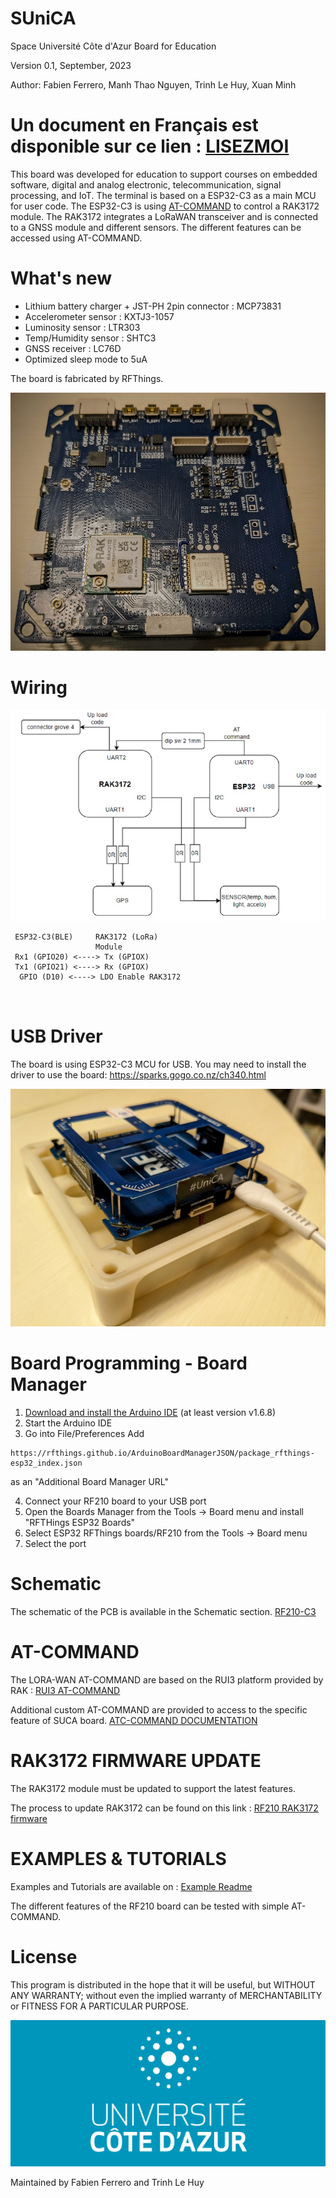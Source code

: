 # SUniCA
Space Université Côte d'Azur Board for Education

Version 0.1, September, 2023

Author: Fabien Ferrero, Manh Thao Nguyen, Trinh Le Huy, Xuan Minh

# Un document en Français est disponible sur ce lien : [LISEZMOI](LISEZMOI.md)

This board was developed for education to support courses on embedded software, digital and analog electronic, telecommunication, signal processing, and IoT.
The terminal is based on a ESP32-C3 as a main MCU for user code. The ESP32-C3 is using [AT-COMMAND](#AT-COMMAND) to control a RAK3172 module.
The RAK3172 integrates a LoRaWAN transceiver and is connected to a GNSS module and different sensors.
The different features can be accessed using AT-COMMAND. 

# What's new
- Lithium battery charger + JST-PH 2pin connector : MCP73831
- Accelerometer sensor : KXTJ3-1057
- Luminosity sensor : LTR303
- Temp/Humidity sensor : SHTC3
- GNSS receiver : LC76D
- Optimized sleep mode to 5uA

The board is fabricated by RFThings.

<img src="https://github.com/FabienFerrero/SUniCA/blob/main/Document/pic/bot.jpg">

# Wiring

<img src="https://github.com/FabienFerrero/SUniCA/blob/main/Document/pic/bloc.jpg">


```
 ESP32-C3(BLE)     RAK3172 (LoRa)         
                   Module
 Rx1 (GPIO20) <----> Tx (GPIOX)          
 Tx1 (GPIO21) <----> Rx (GPIOX)          
  GPIO (D10) <----> LDO Enable RAK3172          

 
 ```
 
 
# USB Driver
The board is using ESP32-C3 MCU for USB. You may need to install the driver to use the board:
https://sparks.gogo.co.nz/ch340.html


<img src="https://github.com/FabienFerrero/SUniCA/blob/main/Document/pic/usb.jpg">



# Board Programming - Board Manager

 1. [Download and install the Arduino IDE](https://www.arduino.cc/en/Main/Software) (at least version v1.6.8)
 2. Start the Arduino IDE
 3. Go into File/Preferences
  Add 
 ```
https://rfthings.github.io/ArduinoBoardManagerJSON/package_rfthings-esp32_index.json
 ```
 as an "Additional Board Manager URL"
 
 4. Connect your RF210 board to your USB port
 5. Open the Boards Manager from the Tools -> Board menu and install "RFTHings ESP32 Boards"
 6. Select ESP32 RFThings boards/RF210 from the Tools -> Board menu
 7. Select the port

# Schematic

The schematic of the PCB is available in the Schematic section.
[RF210-C3](https://github.com/FabienFerrero/SUniCA/blob/main/Schematic/RF210C-SUNICA.pdf)


# AT-COMMAND

The LORA-WAN AT-COMMAND are based on the RUI3 platform provided by RAK : [RUI3 AT-COMMAND](https://docs.rakwireless.com/RUI3/Serial-Operating-Modes/AT-Command-Manual/#content)

Additional custom AT-COMMAND are provided to access to the specific feature of SUCA board. [ATC-COMMAND DOCUMENTATION](https://github.com/FabienFerrero/SUniCA/blob/main/ATC_command.md)


# RAK3172 FIRMWARE UPDATE

The RAK3172 module must be updated to support the latest features.

The process to update RAK3172 can be found on this link : [RF210 RAK3172 firmware](https://github.com/XuanMinh201/RF210/tree/main)

# EXAMPLES & TUTORIALS

Examples and Tutorials are available on : [Example Readme](https://github.com/FabienFerrero/SUniCA/blob/main/Examples/README.md)

The different features of the RF210 board can be tested with simple AT-COMMAND.

# License


This program is distributed in the hope that it will be useful, but WITHOUT ANY WARRANTY; without even the implied warranty of MERCHANTABILITY or FITNESS FOR A PARTICULAR PURPOSE.

<img src="Document/pic/UniCA_logo.png">

Maintained by Fabien Ferrero and Trinh Le Huy
